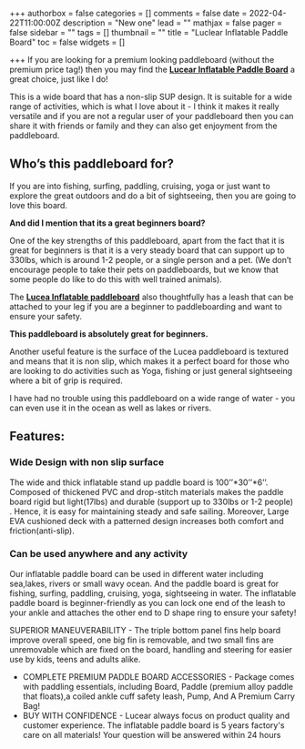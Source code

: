 +++
authorbox = false
categories = []
comments = false
date = 2022-04-22T11:00:00Z
description = "New one"
lead = ""
mathjax = false
pager = false
sidebar = ""
tags = []
thumbnail = ""
title = "Luclear Inflatable Paddle Board"
toc = false
widgets = []

+++
If you are looking for a premium looking paddleboard (without the premium price tag!) then you may find the [**Lucear Inflatable Paddle Board**](#) a great choice, just like I do!

This is a wide board that has a non-slip SUP design.  It is suitable for a wide range of activities, which is what I love about it - I think it makes it really versatile and if you are not a regular user of your paddleboard then you can share it with friends or family and they can also get enjoyment from the paddleboard.

## Who’s this paddleboard for?

If you are into fishing, surfing, paddling, cruising, yoga or just want to explore the great outdoors and do a bit of sightseeing, then you are going to love this board.

**And did I mention that its a great beginners board?**

One of the key strengths of this paddleboard, apart from the fact that it is great for beginners is that it is a very steady board that can support up to 330lbs, which is around 1-2 people, or a single person and a pet.  (We don’t encourage people to take their pets on paddleboards, but we know that some people do like to do this with well trained animals).

The [**Lucea Inflatable paddleboard**](#) also thoughtfully has a leash that can be attached to your leg if you are a beginner to paddleboarding and want to ensure your safety.

**This paddleboard is absolutely great for beginners.**

Another useful feature is the surface of the Lucea paddleboard is textured and means that it is non slip, which makes it a perfect board for those who are looking to do activities such as Yoga, fishing or just general sightseeing where a bit of grip is required.

I have had no trouble using this paddleboard on a wide range of water - you can even use it in the ocean as well as lakes or rivers.

## Features:

### Wide Design with non slip surface

The wide and thick inflatable stand up paddle board is 100’’*30’’*6’’. Composed of thickened PVC and drop-stitch materials makes the paddle board rigid but light(17lbs) and durable (support up to 330lbs or 1-2 people) . Hence, it is easy for maintaining steady and safe sailing. Moreover, Large EVA cushioned deck with a patterned design increases both comfort and friction(anti-slip).

### Can be used anywhere and any activity

Our inflatable paddle board can be used in different water including sea,lakes, rivers or small wavy ocean. And the paddle board is great for fishing, surfing, paddling, cruising, yoga, sightseeing in water. The inflatable paddle board is beginner-friendly as you can lock one end of the leash to your ankle and attaches the other end to D shape ring to ensure your safety!

SUPERIOR MANEUVERABILITY - The triple bottom panel fins help board improve overall speed, one big fin is removable, and two small fins are unremovable which are fixed on the board, handling and steering for easier use by kids, teens and adults alike.

* COMPLETE PREMIUM PADDLE BOARD ACCESSORIES - Package comes with paddling essentials, including Board, Paddle (premium alloy paddle that floats),a coiled ankle cuff safety leash, Pump, And A Premium Carry Bag!
* BUY WITH CONFIDENCE - Lucear always focus on product quality and customer experience. The inflatable paddle board is 5 years factory's care on all materials! Your question will be answered within 24 hours